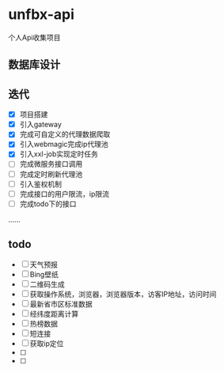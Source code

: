 # unfbx-api

个人Api收集项目
## 数据库设计

## 迭代
- [x] 项目搭建
- [x] 引入gateway
- [x] 完成可自定义的代理数据爬取
- [x] 引入webmagic完成ip代理池
- [x] 引入xxl-job实现定时任务
- [ ] 完成微服务接口调用
- [ ] 完成定时刷新代理池
- [ ] 引入鉴权机制
- [ ] 完成接口的用户限流，ip限流
- [ ] 完成todo下的接口

......





## todo
- [ ] 天气预报
- [ ] Bing壁纸
- [ ] 二维码生成
- [ ] 获取操作系统，浏览器，浏览器版本，访客IP地址，访问时间
- [ ] 最新省市区标准数据
- [ ] 经纬度距离计算
- [ ] 热榜数据
- [ ] 短连接
- [ ] 获取ip定位
- [ ] 
- [ ] 
